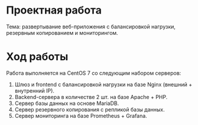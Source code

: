# Проектная работа

Тема: развертывание веб-приложения с балансировкой нагрузки, резервным копированием и мониторингом.

# Ход работы

Работа выполняется на CentOS 7 со следующим набором серверов:

1. Шлюз и frontend с балансировкой нагрузки на базе Nginx (внешний + внутренний IP).
2. Backend-сервера в количестве 2 шт. на базе Apache + PHP.
3. Сервер базы данных на основе MariaDB.
4. Сервер резервного копирования с репликой базы данных.
5. Сервер мониторинга на базе Prometheus + Grafana.